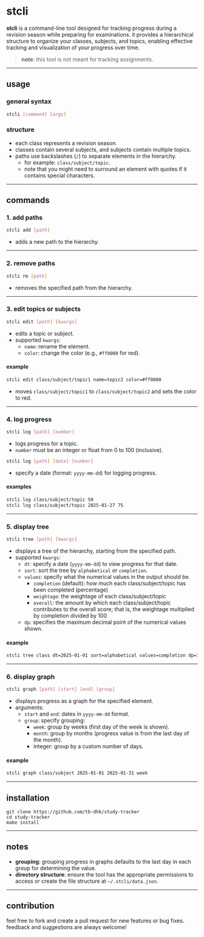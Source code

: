 # stcli

**stcli** is a command-line tool designed for tracking progress during a revision season while preparing for examinations. it provides a hierarchical structure to organize your classes, subjects, and topics, enabling effective tracking and visualization of your progress over time.

> **note**: this tool is not meant for tracking assignments.

---

## usage

### general syntax
```bash
stcli [command] [args]
```

### structure 
- each class represents a revision season.
- classes contain several subjects, and subjects contain multiple topics.
- paths use backslashes (`/`) to separate elements in the hierarchy.  
  - for example: `class/subject/topic`.
  - note that you might need to surround an element with quotes if it contains special characters.

---

## commands

### 1. **add paths**
```bash
stcli add [path]
```
- adds a new path to the hierarchy.

---

### 2. **remove paths**
```bash
stcli rm [path]
```
- removes the specified path from the hierarchy.

---

### 3. **edit topics or subjects**
```bash
stcli edit [path] [kwargs]
```
- edits a topic or subject.  
- supported `kwargs`:
  - `name`: rename the element.
  - `color`: change the color (e.g., `#ff0000` for red).

#### example
```bash
stcli edit class/subject/topic1 name=topic2 color=#ff0000
```
- moves `class/subject/topic1` to `class/subject/topic2` and sets the color to red.

---

### 4. **log progress**
```bash
stcli log [path] [number]
```
- logs progress for a topic.  
- `number` must be an integer or float from 0 to 100 (inclusive).

```bash
stcli log [path] [date] [number]
```
- specify a date (format: `yyyy-mm-dd`) for logging progress.

#### examples
```bash
stcli log class/subject/topic 50
stcli log class/subject/topic 2025-01-27 75
```

---

### 5. **display tree**
```bash
stcli tree [path] [kwargs]
```
- displays a tree of the hierarchy, starting from the specified path.  
- supported `kwargs`:
  - `dt`: specify a date (`yyyy-mm-dd`) to view progress for that date.
  - `sort`: sort the tree by `alphabetical` or `completion`.
  - `values`: specify what the numerical values in the output should be.
    - `completion` (default): how much each class/subject/topic has been completed (percentage)
    - `weightage`: the weightage of each class/subject/topic
    - `overall`: the amount by which each class/subject/topic contributes to the overall score; that is, the weightage multiplied by completion divided by 100
  - `dp`: specifies the maximum decimal point of the numerical values shown.
    
#### example
```bash
stcli tree class dt=2025-01-01 sort=alphabetical values=completion dp=1
```

---

### 6. **display graph**
```bash
stcli graph [path] [start] [end] [group]
```
- displays progress as a graph for the specified element.  
- arguments:
  - `start` and `end`: dates in `yyyy-mm-dd` format.
  - `group`: specify grouping:
    - `week`: group by weeks (first day of the week is shown).
    - `month`: group by months (progress value is from the last day of the month).
    - integer: group by a custom number of days.

#### example
```bash
stcli graph class/subject 2025-01-01 2025-01-31 week
```

---

## installation

```
git clone https://github.com/tb-dhk/study-tracker
cd study-tracker
make install
```

---

## notes

- **grouping**: grouping progress in graphs defaults to the last day in each group for determining the value.
- **directory structure**: ensure the tool has the appropriate permissions to access or create the file structure at `~/.stcli/data.json`.

---

## contribution

feel free to fork and create a pull request for new features or bug fixes. feedback and suggestions are always welcome!
